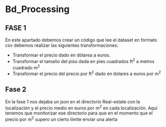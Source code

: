 # Bd_Processing

## FASE 1

En este apartado debemos crear un código que lee el dataset en formato csv debemos realizar las siguientes transformaciones:

* Transformar el precio dado en dólarea a euros.
* Transformar el tamaño del piso dada en pies cuadrados ft<sup>2</sup> a metros cuadrado m<sup>2</sup>
* Transformar el precio del precio por ft<sup>2</sup>  dado en dolares a euros por m<sup>2</sup>




## Fase 2
En la fase 1 nos dejaba un json en el directorio Real-estate con la localización y el precio medio en euros por m<sup>2</sup> en cada localización. Aquí tenemos que monitorizar ese directorio para que en el momento que el precio por m<sup>2</sup> supero un cierto límite enviar una alerta 
